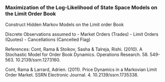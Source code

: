 ### Maximization of the Log-Likelihood of State Space Models on the Limit Order Book

Construct Hidden Markov Models on the Limit order Book

Discrete Observations assumed to 
    - Market Orders (Trades)
    - Limit Orders (Quotes)
    - Cancellations (Cancelled Flag)


References:
Cont, Rama & Stoikov, Sasha & Talreja, Rishi. (2010). A Stochastic Model for Order Book Dynamics. Operations Research. 58. 549-563. 10.2139/ssrn.1273160. 

Cont, Rama & Larrard, Adrien. (2011). Price Dynamics in a Markovian Limit Order Market. SSRN Electronic Journal. 4. 10.2139/ssrn.1735338. 


